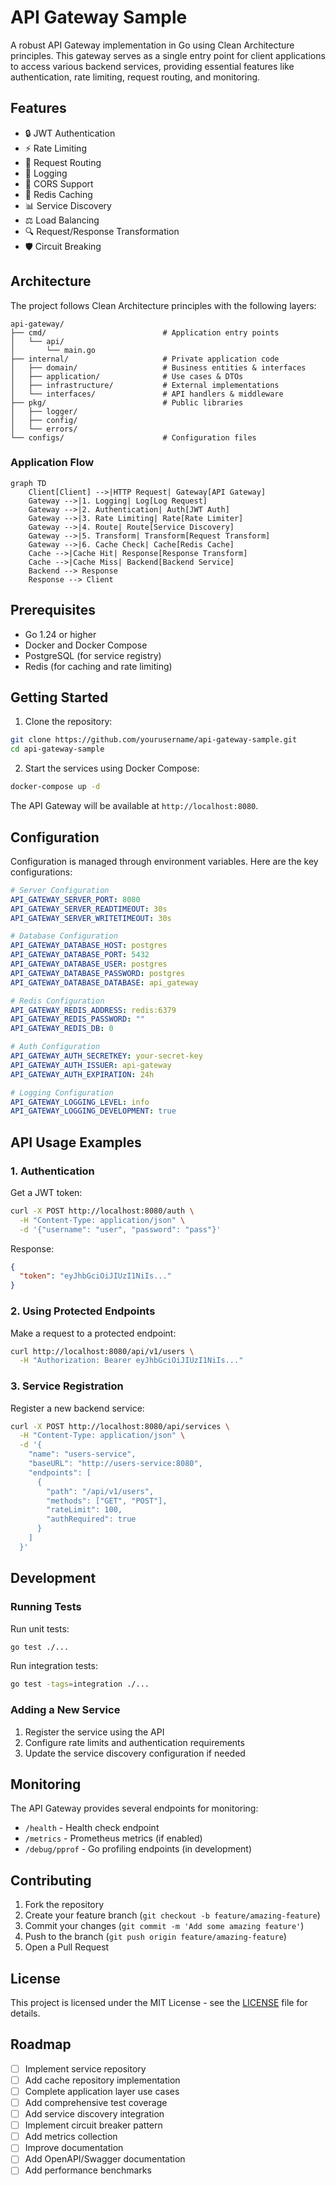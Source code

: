 # API Gateway Sample

A robust API Gateway implementation in Go using Clean Architecture principles. This gateway serves as a single entry point for client applications to access various backend services, providing essential features like authentication, rate limiting, request routing, and monitoring.

## Features

- 🔒 JWT Authentication
- ⚡ Rate Limiting
- 🔄 Request Routing
- 📝 Logging
- 🚦 CORS Support
- 💾 Redis Caching
- 📊 Service Discovery
- ⚖️ Load Balancing
- 🔍 Request/Response Transformation
- 🛡️ Circuit Breaking

## Architecture

The project follows Clean Architecture principles with the following layers:

```
api-gateway/
├── cmd/                          # Application entry points
│   └── api/                     
│       └── main.go              
├── internal/                     # Private application code
│   ├── domain/                   # Business entities & interfaces
│   ├── application/              # Use cases & DTOs
│   ├── infrastructure/           # External implementations
│   └── interfaces/               # API handlers & middleware
├── pkg/                          # Public libraries
│   ├── logger/                   
│   ├── config/                   
│   └── errors/                   
└── configs/                      # Configuration files
```

### Application Flow

```mermaid
graph TD
    Client[Client] -->|HTTP Request| Gateway[API Gateway]
    Gateway -->|1. Logging| Log[Log Request]
    Gateway -->|2. Authentication| Auth[JWT Auth]
    Gateway -->|3. Rate Limiting| Rate[Rate Limiter]
    Gateway -->|4. Route| Route[Service Discovery]
    Gateway -->|5. Transform| Transform[Request Transform]
    Gateway -->|6. Cache Check| Cache[Redis Cache]
    Cache -->|Cache Hit| Response[Response Transform]
    Cache -->|Cache Miss| Backend[Backend Service]
    Backend --> Response
    Response --> Client
```

## Prerequisites

- Go 1.24 or higher
- Docker and Docker Compose
- PostgreSQL (for service registry)
- Redis (for caching and rate limiting)

## Getting Started

1. Clone the repository:
```bash
git clone https://github.com/yourusername/api-gateway-sample.git
cd api-gateway-sample
```

2. Start the services using Docker Compose:
```bash
docker-compose up -d
```

The API Gateway will be available at `http://localhost:8080`.

## Configuration

Configuration is managed through environment variables. Here are the key configurations:

```yaml
# Server Configuration
API_GATEWAY_SERVER_PORT: 8080
API_GATEWAY_SERVER_READTIMEOUT: 30s
API_GATEWAY_SERVER_WRITETIMEOUT: 30s

# Database Configuration
API_GATEWAY_DATABASE_HOST: postgres
API_GATEWAY_DATABASE_PORT: 5432
API_GATEWAY_DATABASE_USER: postgres
API_GATEWAY_DATABASE_PASSWORD: postgres
API_GATEWAY_DATABASE_DATABASE: api_gateway

# Redis Configuration
API_GATEWAY_REDIS_ADDRESS: redis:6379
API_GATEWAY_REDIS_PASSWORD: ""
API_GATEWAY_REDIS_DB: 0

# Auth Configuration
API_GATEWAY_AUTH_SECRETKEY: your-secret-key
API_GATEWAY_AUTH_ISSUER: api-gateway
API_GATEWAY_AUTH_EXPIRATION: 24h

# Logging Configuration
API_GATEWAY_LOGGING_LEVEL: info
API_GATEWAY_LOGGING_DEVELOPMENT: true
```

## API Usage Examples

### 1. Authentication

Get a JWT token:
```bash
curl -X POST http://localhost:8080/auth \
  -H "Content-Type: application/json" \
  -d '{"username": "user", "password": "pass"}'
```

Response:
```json
{
  "token": "eyJhbGciOiJIUzI1NiIs..."
}
```

### 2. Using Protected Endpoints

Make a request to a protected endpoint:
```bash
curl http://localhost:8080/api/v1/users \
  -H "Authorization: Bearer eyJhbGciOiJIUzI1NiIs..."
```

### 3. Service Registration

Register a new backend service:
```bash
curl -X POST http://localhost:8080/api/services \
  -H "Content-Type: application/json" \
  -d '{
    "name": "users-service",
    "baseURL": "http://users-service:8080",
    "endpoints": [
      {
        "path": "/api/v1/users",
        "methods": ["GET", "POST"],
        "rateLimit": 100,
        "authRequired": true
      }
    ]
  }'
```

## Development

### Running Tests

Run unit tests:
```bash
go test ./...
```

Run integration tests:
```bash
go test -tags=integration ./...
```

### Adding a New Service

1. Register the service using the API
2. Configure rate limits and authentication requirements
3. Update the service discovery configuration if needed

## Monitoring

The API Gateway provides several endpoints for monitoring:

- `/health` - Health check endpoint
- `/metrics` - Prometheus metrics (if enabled)
- `/debug/pprof` - Go profiling endpoints (in development)

## Contributing

1. Fork the repository
2. Create your feature branch (`git checkout -b feature/amazing-feature`)
3. Commit your changes (`git commit -m 'Add some amazing feature'`)
4. Push to the branch (`git push origin feature/amazing-feature`)
5. Open a Pull Request

## License

This project is licensed under the MIT License - see the [LICENSE](LICENSE) file for details.

## Roadmap

- [ ] Implement service repository
- [ ] Add cache repository implementation
- [ ] Complete application layer use cases
- [ ] Add comprehensive test coverage
- [ ] Add service discovery integration
- [ ] Implement circuit breaker pattern
- [ ] Add metrics collection
- [ ] Improve documentation
- [ ] Add OpenAPI/Swagger documentation
- [ ] Add performance benchmarks